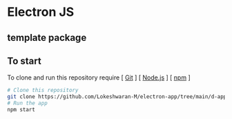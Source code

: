# Electron JS 

## template package 

## To start

To clone and run this repository require  [ [Git](https://git-scm.com) ]  [ [Node.js](https://nodejs.org/en/download/) ]  [ [npm](http://npmjs.com) ]


```bash
# Clone this repository
git clone https://github.com/Lokeshwaran-M/electron-app/tree/main/d-app
# Run the app
npm start
```